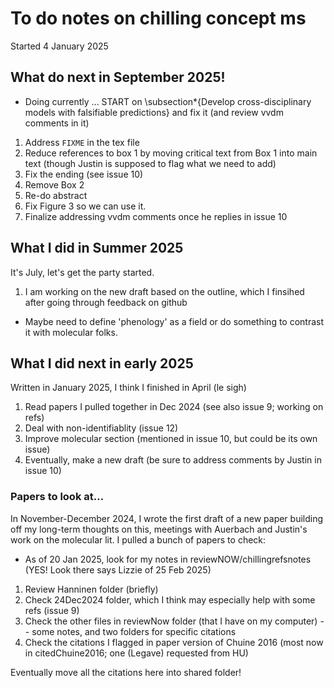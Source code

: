 # To do notes on chilling concept ms
Started 4 January 2025

## What do next in September 2025!

* Doing currently ... START on \subsection*{Develop cross-disciplinary models with falsifiable predictions} and fix it (and review vvdm comments in it)

1. Address `FIXME` in the tex file 
2. Reduce references to box 1 by moving critical text from Box 1 into main text (though Justin is supposed to flag what we need to add)
3. Fix the ending (see issue 10)
4. Remove Box 2
5. Re-do abstract
6. Fix Figure 3 so we can use it. 
7. Finalize addressing vvdm comments once he replies in issue 10

## What I did in Summer 2025
It's July, let's get the party started.

1. I am working on the new draft based on the outline, which I finsihed after going through feedback on github
* Maybe need to define 'phenology' as a field or do something to contrast it with molecular folks. 

## What I did next in early 2025 
Written in January 2025, I think I finished in April (le sigh)

1. Read papers I pulled together in Dec 2024 (see also issue 9; working on refs)
2. Deal with non-identifiablity (issue 12)
3. Improve molecular section (mentioned in issue 10, but could be its own issue)
4. Eventually, make a new draft (be sure to address comments by Justin in issue 10)


### Papers to look at...
In November-December 2024, I wrote the first draft of a new paper building off my long-term thoughts on this, meetings with Auerbach and Justin's work on the molecular lit. I pulled a bunch of papers to check:

* As of 20 Jan 2025, look for my notes in reviewNOW/chillingrefsnotes (YES! Look there says Lizzie of 25 Feb 2025)
1. Review Hanninen folder (briefly)
2. Check 24Dec2024 folder, which I think may especially help with some refs (issue 9)
3. Check the other files in reviewNow folder (that I have on my computer) -- some notes, and two folders for specific citations
4. Check the citations I flagged in paper version of Chuine 2016 (most now in citedChuine2016; one (Legave) requested from HU)

Eventually move all the citations here into shared folder!
